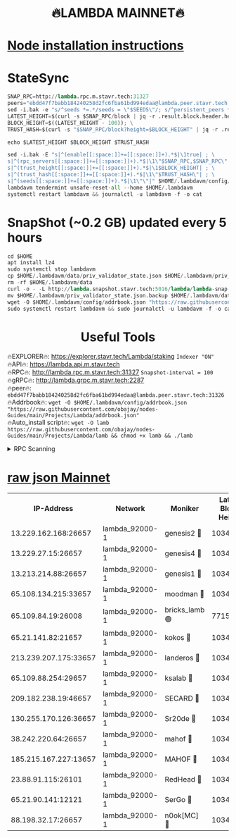 <h1 align="center"> 🔥LAMBDA MAINNET🔥</h1>


[Node installation instructions](https://github.com/obajay/nodes-Guides/tree/main/Projects/Lambda)
=


# StateSync
```python
SNAP_RPC=http://lambda.rpc.m.stavr.tech:31327
peers="ebdd47f7babb184240258d2fc6fba61bd994edaa@lambda.peer.stavr.tech:31326" 
sed -i.bak -e "s/^seeds *=.*/seeds = \"$SEEDS\"/; s/^persistent_peers *=.*/persistent_peers = \"$PEERS\"/" $HOME/.lambdavm/config/config.toml
LATEST_HEIGHT=$(curl -s $SNAP_RPC/block | jq -r .result.block.header.height); \
BLOCK_HEIGHT=$((LATEST_HEIGHT - 100)); \
TRUST_HASH=$(curl -s "$SNAP_RPC/block?height=$BLOCK_HEIGHT" | jq -r .result.block_id.hash)

echo $LATEST_HEIGHT $BLOCK_HEIGHT $TRUST_HASH

sed -i.bak -E "s|^(enable[[:space:]]+=[[:space:]]+).*$|\1true| ; \
s|^(rpc_servers[[:space:]]+=[[:space:]]+).*$|\1\"$SNAP_RPC,$SNAP_RPC\"| ; \
s|^(trust_height[[:space:]]+=[[:space:]]+).*$|\1$BLOCK_HEIGHT| ; \
s|^(trust_hash[[:space:]]+=[[:space:]]+).*$|\1\"$TRUST_HASH\"| ; \
s|^(seeds[[:space:]]+=[[:space:]]+).*$|\1\"\"|" $HOME/.lambdavm/config/config.toml
lambdavm tendermint unsafe-reset-all --home $HOME/.lambdavm
systemctl restart lambdavm && journalctl -u lambdavm -f -o cat

```
# SnapShot (~0.2 GB) updated every 5 hours
```python
cd $HOME
apt install lz4
sudo systemctl stop lambdavm
cp $HOME/.lambdavm/data/priv_validator_state.json $HOME/.lambdavm/priv_validator_state.json.backup
rm -rf $HOME/.lambdavm/data
curl -o - -L http://lambda.snapshot.stavr.tech:5016/lambda/lambda-snap.tar.lz4 | lz4 -c -d - | tar -x -C $HOME/.lambdavm --strip-components 2
mv $HOME/.lambdavm/priv_validator_state.json.backup $HOME/.lambdavm/data/priv_validator_state.json
wget -O $HOME/.lambdavm/config/addrbook.json "https://raw.githubusercontent.com/obajay/nodes-Guides/main/Projects/Lambda/addrbook.json"
sudo systemctl restart lambdavm && sudo journalctl -u lambdavm -f -o cat
```
 <h1 align="center"> Useful Tools</h1>

🔥EXPLORER🔥:      https://explorer.stavr.tech/Lambda/staking	        `Indexer "ON"` \
🔥API🔥: 			 		 https://lambda.api.m.stavr.tech \
🔥RPC🔥:           http://lambda.rpc.m.stavr.tech:31327	              `Snapshot-interval = 100` \
🔥gRPC🔥:          http://lambda.grpc.m.stavr.tech:2287 \
🔥peer🔥:					 `ebdd47f7babb184240258d2fc6fba61bd994edaa@lambda.peer.stavr.tech:31326` \
🔥Addrbook🔥:    ```wget -O $HOME/.lambdavm/config/addrbook.json "https://raw.githubusercontent.com/obajay/nodes-Guides/main/Projects/Lambda/addrbook.json"``` \
🔥Auto_install script🔥: ```wget -O lamb https://raw.githubusercontent.com/obajay/nodes-Guides/main/Projects/Lambda/lamb && chmod +x lamb && ./lamb```


<details>
<summary>RPC Scanning</summary>

<h2 align="center"> We scan nodes in real time every 4 hours. And we provide the final result of RPC endpoints.
We cannot influence the operation of these nodes in any way. </h2>


```python
If Voting Power is higher than 0 --> then the Node is a validator of the network and may be subject to attack and be a potential threat to the chain.
```
```python
We marked such validators with a red symbol
```

</details>

[raw json Mainnet](https://rpc-check.lambm.stavr.tech/lambm/rpc-lambm-result.json)
=


<table><tr><th>IP-Address</th><th>Network</th><th>Moniker</th><th>Latest Block Height</th><th>Earliest Block Height</th><th>Catching Up</th><th>Voting Power</th><th>Scan Time</th></tr><tr><td>13.229.162.168:26657</td><td>lambda_92000-1</td><td>genesis2 🔴</td><td>10341800</td><td>1</td><td>False</td><td>16607038</td><td>2023-12-04T08:39:00.924932719UTC</td></tr><tr><td>13.229.27.15:26657</td><td>lambda_92000-1</td><td>genesis4 🔴</td><td>10341801</td><td>1</td><td>False</td><td>9887611</td><td>2023-12-04T08:39:03.891919545UTC</td></tr><tr><td>13.213.214.88:26657</td><td>lambda_92000-1</td><td>genesis1 🔴</td><td>10341801</td><td>1</td><td>False</td><td>107835</td><td>2023-12-04T08:39:05.209468908UTC</td></tr><tr><td>65.108.134.215:33657</td><td>lambda_92000-1</td><td>moodman 🔴</td><td>10341802</td><td>632001</td><td>False</td><td>1070005</td><td>2023-12-04T08:39:10.426012127UTC</td></tr><tr><td>65.109.84.19:26008</td><td>lambda_92000-1</td><td>bricks_lamb 🟢</td><td>7715743</td><td>7581001</td><td>False</td><td>0</td><td>2023-12-04T08:39:14.812475545UTC</td></tr><tr><td>65.21.141.82:21657</td><td>lambda_92000-1</td><td>kokos 🔴</td><td>10341801</td><td>7716001</td><td>False</td><td>546765</td><td>2023-12-04T08:39:07.648750958UTC</td></tr><tr><td>213.239.207.175:33657</td><td>lambda_92000-1</td><td>landeros 🔴</td><td>10341800</td><td>8136001</td><td>False</td><td>935492</td><td>2023-12-04T08:38:54.696156318UTC</td></tr><tr><td>65.109.88.254:29657</td><td>lambda_92000-1</td><td>ksalab 🔴</td><td>10341802</td><td>8715001</td><td>False</td><td>501275</td><td>2023-12-04T08:39:11.142191014UTC</td></tr><tr><td>209.182.238.19:46657</td><td>lambda_92000-1</td><td>SECARD 🔴</td><td>10341800</td><td>9443001</td><td>False</td><td>2092101</td><td>2023-12-04T08:38:59.999626678UTC</td></tr><tr><td>130.255.170.126:36657</td><td>lambda_92000-1</td><td>Sr20de 🔴</td><td>10341800</td><td>10014001</td><td>False</td><td>670897</td><td>2023-12-04T08:38:55.179452265UTC</td></tr><tr><td>38.242.220.64:26657</td><td>lambda_92000-1</td><td>mahof 🔴</td><td>10341798</td><td>10131001</td><td>False</td><td>770350</td><td>2023-12-04T08:38:49.989241010UTC</td></tr><tr><td>185.215.167.227:13657</td><td>lambda_92000-1</td><td>MAHOF 🔴</td><td>10341801</td><td>10134001</td><td>False</td><td>2051510</td><td>2023-12-04T08:39:04.289833108UTC</td></tr><tr><td>23.88.91.115:26101</td><td>lambda_92000-1</td><td>RedHead 🔴</td><td>10341800</td><td>10241800</td><td>False</td><td>553202</td><td>2023-12-04T08:38:55.417791076UTC</td></tr><tr><td>65.21.90.141:12121</td><td>lambda_92000-1</td><td>SerGo 🔴</td><td>10341802</td><td>10241802</td><td>False</td><td>10511553</td><td>2023-12-04T08:39:11.463810338UTC</td></tr><tr><td>88.198.32.17:26657</td><td>lambda_92000-1</td><td>n0ok[MC] 🔴</td><td>10341803</td><td>10241803</td><td>False</td><td>1578630</td><td>2023-12-04T08:39:14.468747236UTC</td></tr></table>
